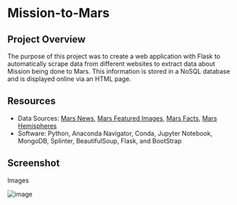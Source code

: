 # Mission-to-Mars


## Project Overview

The purpose of this project was to create a web application with Flask to automatically scrape data from different websites to extract data about Mission being done to Mars. This information is stored in a NoSQL database and is displayed online via an HTML page.

## Resources
- Data Sources: [Mars News](https://mars.nasa.gov/news/), [Mars Featured Images](https://www.jpl.nasa.gov/spaceimages/?search=&category=Mars), [Mars Facts](http://space-facts.com/mars/), [Mars Hemispheres](https://astrogeology.usgs.gov/search/results?q=hemisphere+enhanced&k1=target&v1=Mars)
- Software: Python, Anaconda Navigator, Conda, Jupyter Notebook, MongoDB, Splinter, BeautifulSoup, Flask, and BootStrap

## Screenshot
Images

![image](https://user-images.githubusercontent.com/95897077/158778259-313bdb32-1be0-4ece-9c44-3aa1ea40259d.png)
